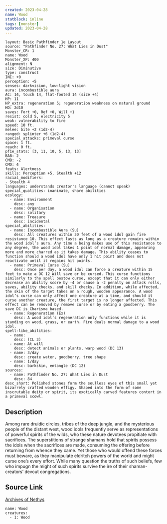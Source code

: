 ```yaml
---
created: 2023-04-28
name: Wood
statblock: inline
tags: [monster]
updated: 2023-04-28
---
```

```statblock
layout: Basic Pathfinder 1e Layout
source: "Pathfinder No. 27: What Lies in Dust"
Monster_CR: 1
name: Wood
Monster_XP: 400
alignment: N
size: Diminutive
type: construct
INI: +0
perception: +5
senses: darkvision, low-light vision
aura: incombustible aura
AC: 14, touch 14, flat-footed 14 (size +4)
HP: 11
HP_extra: regeneration 5; regeneration weakness on natural ground
HD: 2d10
saves: Fort +0, Ref +0, Will +1
resist: cold 5, electricity 5
weak: vulnerability to fire
speed: 10 ft.
melee: bite +2 (1d2-4)
ranged: splinter +6 (1d2-4)
special_attacks: primeval curse
space: 1 ft.
reach: 0 ft.
pf1e_stats: [3, 11, 10, 5, 13, 13]
BAB: 2
CMB: -2
CMD: 4
feats: Alertness
skills: Perception +5, Stealth +12
racial_modifiers:
- Stealth 4
languages: understands creator's language (cannot speak)
special_qualities: inanimate, share abilities
ecology:
  - name: Environment
    desc: any
  - name: Organisation
    desc: solitary
  - name: Treasure
    desc: incidental
special_abilities:
  - name: Incombustible Aura (Su)
    desc: All creatures within 30 feet of a wood idol gain fire resistance 10. This effect lasts as long as a creature remains within the wood idol’s aura. Any time a being makes use of this resistance to any degree, the wood idol takes 1 point of normal damage, appearing more and more charred as it takes damage. This ability ceases to function should a wood idol have only 1 hit point and does not reactivate until it regains hit points.
  - name: Primeval Curse (Su)
    desc: Once per day, a wood idol can force a creature within 15 feet to make a DC 12 Will save or be cursed. This curse functions similarly to the spell bestow curse, except that it can only either decrease an ability score by -4 or cause a -2 penalty on attack rolls, saves, ability checks, and skill checks. In addition, while affected, the skin of the target takes on a rough, wooden appearance. A wood idol’s curse can only affect one creature at a time, and should it curse another creature, the first target is no longer affected. This effect can be removed by remove curse or by eating a goodberry. The save DC is Charisma based.
  - name: Regeneration (Ex)
    desc: A wood idol’s regeneration only functions while it is standing on wood, grass, or earth. Fire deals normal damage to a wood idol.
spell-like_abilities:
  - name:
    desc: (CL 3)
  - name: At will
    desc: detect animals or plants, warp wood (DC 13)
  - name: 3/day
    desc: create water, goodberry, tree shape
  - name: 1/day
    desc: barkskin, entangle (DC 12)
sources:
  - name: Pathfinder No. 27: What Lies in Dust
    desc: 84
desc_short: Polished stones form the soulless eyes of this small yet bizarrely crafted wooden effigy. Shaped into the form of some inscrutable deity or spirit, its exotically carved features contort in a primeval scowl.
```
## Description
Among rare druidic circles, tribes of the deep jungle, and the mysterious people of the distant west, wood idols frequently serve as representations of powerful spirits of the wilds, who these nature devotees propitiate with sacrifices. The superstitions of strange shamans hold that spirits possess the idols when the sacrifices are made, consuming the offering before returning from whence they came. Yet those who would offend these forces must beware, as they manipulate eldritch powers of the world and might curse one’s every effort. While many question the truths of such beliefs, few who impugn the might of such spirits survive the ire of their shaman-creators’ devout congregations.
## Source Link
[Archives of Nethys](https://aonprd.com/MonsterDisplay.aspx?ItemName=Wood)
```encounter-table
name: Wood
creatures:
  - 1: Wood
```
